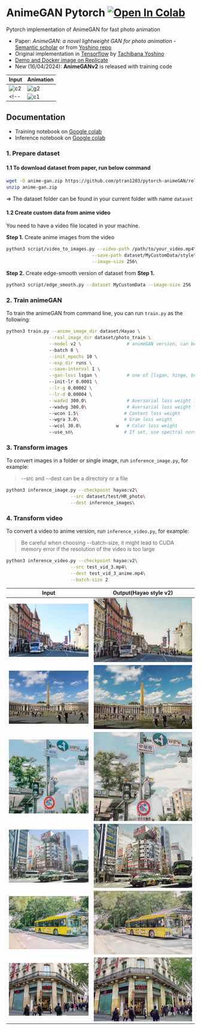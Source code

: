 # AnimeGAN Pytorch <a href="https://colab.research.google.com/github/ptran1203/pytorch-animeGAN/blob/master/notebooks/animeGAN_inference.ipynb" target="_parent"><img src="https://camo.githubusercontent.com/52feade06f2fecbf006889a904d221e6a730c194/68747470733a2f2f636f6c61622e72657365617263682e676f6f676c652e636f6d2f6173736574732f636f6c61622d62616467652e737667" alt="Open In Colab" data-canonical-src="https://colab.research.google.com/assets/colab-badge.svg"></a>

Pytorch implementation of AnimeGAN for fast photo animation

* Paper: *AnimeGAN: a novel lightweight GAN for photo animation* - [Semantic scholar](https://www.semanticscholar.org/paper/AnimeGAN%3A-A-Novel-Lightweight-GAN-for-Photo-Chen-Liu/10a9c5d183e7e7df51db8bfa366bc862262b37d7#citing-papers) or from [Yoshino repo](https://github.com/TachibanaYoshino/AnimeGAN/blob/master/doc/Chen2020_Chapter_AnimeGAN.pdf)
* Original implementation in [Tensorflow](https://github.com/TachibanaYoshino/AnimeGAN) by [Tachibana Yoshino](https://github.com/TachibanaYoshino)
* [Demo and Docker image on Replicate](https://replicate.ai/ptran1203/pytorch-animegan)
* New (16/04/2024): **AnimeGANv2** is released with training code

| Input | Animation |
|--|--|
|![c2](./example/gif/train.gif)|![g2](./example/gif/train_anime.gif)|
<!-- |![c1](./example/gif/city.gif)|![g1](./example/gif/city_anime.gif)| -->

## Documentation

- Training notebook on [Google colab](https://colab.research.google.com/github/ptran1203/pytorch-animeGAN/blob/master/notebooks/animeGAN.ipynb)
- Inference notebook on [Google colab](https://colab.research.google.com/github/ptran1203/pytorch-animeGAN/blob/master/notebooks/animeGAN_inference.ipynb)


### 1. Prepare dataset

#### 1.1 To download dataset from paper, run below command

```bash
wget -O anime-gan.zip https://github.com/ptran1203/pytorch-animeGAN/releases/download/v1.0/dataset_v1.zip
unzip anime-gan.zip
```

=>  The dataset folder can be found in your current folder with name `dataset`

#### 1.2 Create custom data from anime video

You need to have a video file located in your machine.

**Step 1.** Create anime images from the video

```bash
python3 script/video_to_images.py --video-path /path/to/your_video.mp4\
                                --save-path dataset/MyCustomData/style\
                                --image-size 256\
```

**Step 2.** Create edge-smooth version of dataset from **Step 1.**

```bash
python3 script/edge_smooth.py --dataset MyCustomData --image-size 256
```

### 2. Train animeGAN

To train the animeGAN from command line, you can run `train.py` as the following:

```bash
python3 train.py --anime_image_dir dataset/Hayao \
                --real_image_dir dataset/photo_train \
                --model v2 \                 # animeGAN version, can be v1 or v2
                --batch 8 \
                --init_epochs 10 \
                --exp_dir runs \
                --save-interval 1 \
                --gan-loss lsgan \           # one of [lsgan, hinge, bce]
                --init-lr 0.0001 \
                --lr-g 0.00002 \
                --lr-d 0.00004 \
                --wadvd 300.0\               # Aversarial loss weight for D
                --wadvg 300.0\               # Aversarial loss weight for G
                --wcon 1.5\                 # Content loss weight
                --wgra 3.0\                 # Gram loss weight
                --wcol 30.0\             w   # Color loss weight
                --use_sn\                   # If set, use spectral normalization, default is False
```

### 3. Transform images

To convert images in a folder or single image, run `inference_image.py`, for example:

> --src and --dest can be a directory or a file

```bash
python3 inference_image.py --checkpoint hayao:v2\
                        --src dataset/test/HR_photo\
                        --dest inference_images\
```

### 4. Transform video

To convert a video to anime version, run `inference_video.py`, for example:

> Be careful when choosing --batch-size, it might lead to CUDA memory error if the resolution of the video is too large

```bash
python3 inference_video.py --checkpoint hayao:v2\
                        --src test_vid_3.mp4\
                        --dest test_vid_3_anime.mp4\
                        --batch-size 2
```


| Input | Output(Hayao style v2) |
|--|--|
|![c1](./example/result/real/1%20(20).jpg)|![g1](./example/result/anime/1%20(20)_anime.jpg)|
|![c1](./example/result/real/1%20(21).jpg)|![g1](./example/result/anime/1%20(21)_anime.jpg)|
|![c1](./example/result/real/1%20(36).jpg)|![g1](./example/result/anime/1%20(36)_anime.jpg)|
|![c1](./example/result/real/1%20(37).jpg)|![g1](./example/result/anime/1%20(37)_anime.jpg)|
|![c1](./example/result/real/1%20(40).jpg)|![g1](./example/result/anime/1%20(40)_anime.jpg)|
|![c1](./example/result/real/1%20(61).jpg)|![g1](./example/result/anime/1%20(61)_anime.jpg)|


<!-- ### Objective:

- Learn to map photo domain **P** to animation domain **A**.
- **AnimeGAN** is Trained using unpaired data includes N photos and M animation images:
    + S(p) = {p(i) | i = 1, ..., N} ⊂ **P**
    + S(a) = {a(i) | i = 1, ..., M} ⊂ **A**
    + S(x) = {x(i) | i = 1, ..., M} ⊂ **X**, grayscale version of **A**
    + S(e) = {e(i) | i = 1, ..., N} ⊂ **E**, Obtained by removing the edges of **A**
    + S(y) = {y(i) | i = 1, ..., N} ⊂ **Y**, grayscale version of **E**

#### Loss functions

- Grayscale Gram matrix to make G(x) have the texture of anime images instread of color (transfer texture, not color)

Loss function

```
L(G, D) = W(adv)L(adv)(G, D) + W(con)L(con)(G, D) + W(gra)L(gra)(G, D) + W(col)L(col)(G,D)
```

1. Adversarial loss (LSGAN)

```
L(adv)(D) = 0.5 * (D(x_anime) - 1)^2 + 0.5 * (D(G(x_photo)))^2

L(adv)(G) = 0.5 (D(G(x_photo)) - 1)^2
```

2. Content loss

```
L(con)(G, D) = ||VGG(x_photo) - VGG(G(x_photo))||
```

3. Gram matrix loss

```
L(gra)(G, D) = ||gram(VGG(G(x_photo))) - Gram(VGG(x_anime_gray))||
```

4. Color recontruction loss

```
L(col)(G, D) = || Y(G(x_photo)) - Y(x_photo) || + Huber(|| U(G(x_photo)) - U(x_photo) ||)
    + Huber(|| V(G(x_photo)) - V(x_photo) ||)
``` -->
